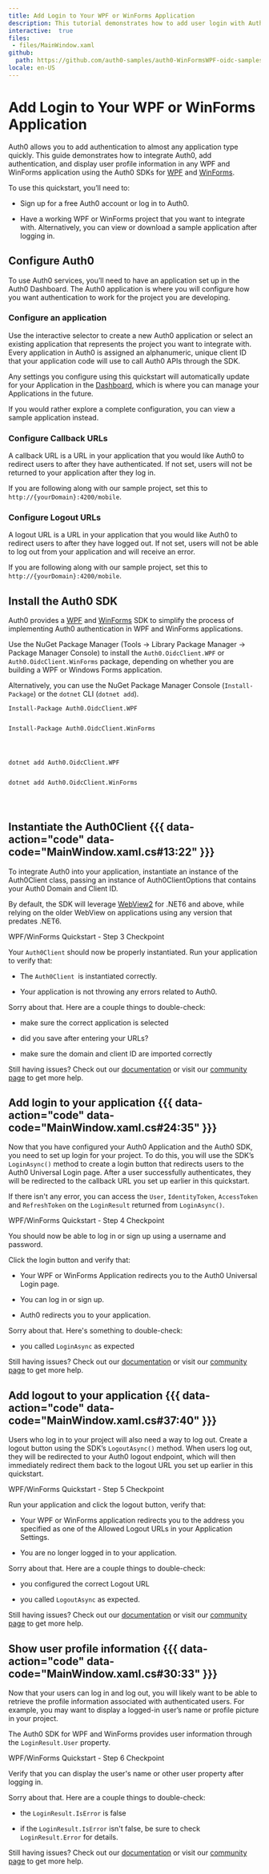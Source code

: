 ```yaml
---
title: Add Login to Your WPF or WinForms Application
description: This tutorial demonstrates how to add user login with Auth0 to a WPF and WinForms application.
interactive:  true
files:
 - files/MainWindow.xaml
github:
  path: https://github.com/auth0-samples/auth0-WinFormsWPF-oidc-samples/tree/master/Quickstart/00-Starter-Seed
locale: en-US
---
```


# Add Login to Your WPF or WinForms Application


<p>Auth0 allows you to add authentication to almost any application type quickly. This guide demonstrates how to integrate Auth0, add authentication, and display user profile information in any WPF and WinForms application using the Auth0 SDKs for <a href="https://www.nuget.org/packages/Auth0.OidcClient.WPF/">WPF</a> and <a href="https://www.nuget.org/packages/Auth0.OidcClient.WinForms">WinForms</a>.</p><p>To use this quickstart, you’ll need to:</p><ul><li><p>Sign up for a free Auth0 account or log in to Auth0.</p></li><li><p>Have a working WPF or WinForms project that you want to integrate with. Alternatively, you can view or download a sample application after logging in.</p></li></ul><p></p><p></p>

## Configure Auth0


<p>To use Auth0 services, you’ll need to have an application set up in the Auth0 Dashboard. The Auth0 application is where you will configure how you want authentication to work for the project you are developing.</p><h3>Configure an application</h3><p>Use the interactive selector to create a new Auth0 application or select an existing application that represents the project you want to integrate with. Every application in Auth0 is assigned an alphanumeric, unique client ID that your application code will use to call Auth0 APIs through the SDK.</p><p>Any settings you configure using this quickstart will automatically update for your Application in the <a href="https://manage.auth0.com/#/">Dashboard</a>, which is where you can manage your Applications in the future.</p><p>If you would rather explore a complete configuration, you can view a sample application instead.</p><h3>Configure Callback URLs</h3><p>A callback URL is a URL in your application that you would like Auth0 to redirect users to after they have authenticated. If not set, users will not be returned to your application after they log in.</p><p><div class="alert-container" severity="default"><p>If you are following along with our sample project, set this to <code>http://{yourDomain}:4200/mobile</code>.</p></div></p><h3>Configure Logout URLs</h3><p>A logout URL is a URL in your application that you would like Auth0 to redirect users to after they have logged out. If not set, users will not be able to log out from your application and will receive an error.</p><p><div class="alert-container" severity="default"><p>If you are following along with our sample project, set this to <code>http://{yourDomain}:4200/mobile</code>.</p></div></p>

## Install the Auth0 SDK


<p>Auth0 provides a <a href="https://www.nuget.org/packages/Auth0.OidcClient.WPF/">WPF</a> and <a href="https://www.nuget.org/packages/Auth0.OidcClient.WinForms">WinForms</a> SDK to simplify the process of implementing Auth0 authentication in WPF and WinForms applications.</p><p>Use the NuGet Package Manager (Tools -&gt; Library Package Manager -&gt; Package Manager Console) to install the <code>Auth0.OidcClient.WPF</code> or <code>Auth0.OidcClient.WinForms</code> package, depending on whether you are building a WPF or Windows Forms application.</p><p>Alternatively, you can use the NuGet Package Manager Console (<code>Install-Package</code>) or the <code>dotnet</code> CLI (<code>dotnet add</code>).</p><p><pre><code>Install-Package Auth0.OidcClient.WPF

Install-Package Auth0.OidcClient.WinForms

</code></pre>

</p><p><pre><code>dotnet add Auth0.OidcClient.WPF

dotnet add Auth0.OidcClient.WinForms

</code></pre>

</p>

## Instantiate the Auth0Client {{{ data-action="code" data-code="MainWindow.xaml.cs#13:22" }}}


<p>To integrate Auth0 into your application, instantiate an instance of the Auth0Client class, passing an instance of Auth0ClientOptions that contains your Auth0 Domain and Client ID.</p><p>By default, the SDK will leverage <a href="https://learn.microsoft.com/en-us/microsoft-edge/webview2/">WebView2</a> for .NET6 and above, while relying on the older WebView on applications using any version that predates .NET6.</p><p><div class="checkpoint">WPF/WinForms Quickstart - Step 3 Checkpoint <div class="checkpoint-default"><p>Your <code>Auth0Client</code> should now be properly instantiated. Run your application to verify that:</p><ul><li><p>The <code>Auth0Client </code>is instantiated correctly.</p></li><li><p>Your application is not throwing any errors related to Auth0.</p></li></ul><p></p></div>

  <div class="checkpoint-success"></div>

  <div class="checkpoint-failure"><p>Sorry about that. Here are a couple things to double-check:</p><ul><li><p>make sure the correct application is selected</p></li><li><p>did you save after entering your URLs?</p></li><li><p>make sure the domain and client ID are imported correctly</p></li></ul><p>Still having issues? Check out our <a href="https://auth0.com/docs">documentation</a> or visit our <a href="https://community.auth0.com/">community page</a> to get more help.</p></div>

  </div></p>

## Add login to your application {{{ data-action="code" data-code="MainWindow.xaml.cs#24:35" }}}


<p>Now that you have configured your Auth0 Application and the Auth0 SDK, you need to set up login for your project. To do this, you will use the SDK’s <code>LoginAsync()</code> method to create a login button that redirects users to the Auth0 Universal Login page. After a user successfully authenticates, they will be redirected to the callback URL you set up earlier in this quickstart.</p><p>If there isn&#39;t any error, you can access the <code>User</code>, <code>IdentityToken</code>, <code>AccessToken</code> and <code>RefreshToken</code> on the <code>LoginResult</code> returned from <code>LoginAsync()</code>.</p><p><div class="checkpoint">WPF/WinForms Quickstart - Step 4 Checkpoint <div class="checkpoint-default"><p>You should now be able to log in or sign up using a username and password.</p><p>Click the login button and verify that:</p><ul><li><p>Your WPF or WinForms Application redirects you to the Auth0 Universal Login page.</p></li><li><p>You can log in or sign up.</p></li><li><p>Auth0 redirects you to your application.</p></li></ul><p></p></div>

  <div class="checkpoint-success"></div>

  <div class="checkpoint-failure"><p>Sorry about that. Here&#39;s something to double-check:</p><ul><li><p>you called <code>LoginAsync</code> as expected</p></li></ul><p>Still having issues? Check out our <a href="https://auth0.com/docs">documentation</a> or visit our <a href="https://community.auth0.com/">community page</a> to get more help.</p></div>

  </div></p>

## Add logout to your application {{{ data-action="code" data-code="MainWindow.xaml.cs#37:40" }}}


<p>Users who log in to your project will also need a way to log out. Create a logout button using the SDK’s <code>LogoutAsync()</code> method. When users log out, they will be redirected to your Auth0 logout endpoint, which will then immediately redirect them back to the logout URL you set up earlier in this quickstart.</p><p><div class="checkpoint">WPF/WinForms Quickstart - Step 5 Checkpoint <div class="checkpoint-default"><p>Run your application and click the logout button, verify that:</p><ul><li><p>Your WPF or WinForms application redirects you to the address you specified as one of the Allowed Logout URLs in your Application Settings.</p></li><li><p>You are no longer logged in to your application.</p></li></ul><p></p></div>

  <div class="checkpoint-success"></div>

  <div class="checkpoint-failure"><p>Sorry about that. Here are a couple things to double-check:</p><ul><li><p>you configured the correct Logout URL</p></li><li><p>you called <code>LogoutAsync</code> as expected.</p></li></ul><p>Still having issues? Check out our <a href="https://auth0.com/docs">documentation</a> or visit our <a href="https://community.auth0.com/">community page</a> to get more help.</p></div>

  </div></p>

## Show user profile information {{{ data-action="code" data-code="MainWindow.xaml.cs#30:33" }}}


<p>Now that your users can log in and log out, you will likely want to be able to retrieve the <a data-contentfulid="2ClGWANGeRoTkg5Ax2gOVK-en-US">profile information</a> associated with authenticated users. For example, you may want to display a logged-in user’s name or profile picture in your project.</p><p>The Auth0 SDK for WPF and WinForms provides user information through the <code>LoginResult.User</code> property.</p><p><div class="checkpoint">WPF/WinForms Quickstart - Step 6 Checkpoint <div class="checkpoint-default"><p>Verify that you can display the user&#39;s name or other user property after logging in. </p></div>

  <div class="checkpoint-success"></div>

  <div class="checkpoint-failure"><p>Sorry about that. Here are a couple things to double-check:</p><ul><li><p>the <code>LoginResult.IsError</code> is false</p></li><li><p>if the <code>LoginResult.IsError</code> isn&#39;t false, be sure to check <code>LoginResult.Error</code> for details.</p></li></ul><p>Still having issues? Check out our <a href="https://auth0.com/docs">documentation</a> or visit our <a href="https://community.auth0.com/">community page</a> to get more help.</p></div>

  </div></p>
